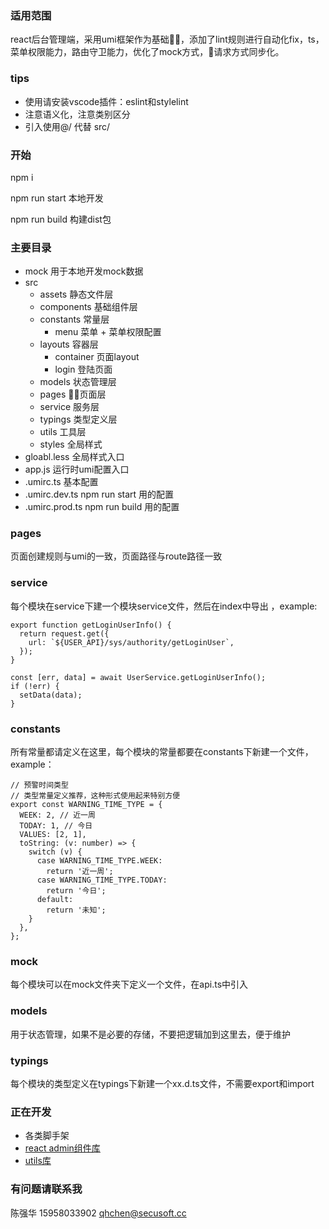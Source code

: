 ### 适用范围
react后台管理端，采用umi框架作为基础，添加了lint规则进行自动化fix，ts，菜单权限能力，路由守卫能力，优化了mock方式，请求方式同步化。

### tips
- 使用请安装vscode插件：eslint和stylelint
- 注意语义化，注意类别区分
- 引入使用@/ 代替 src/

### 开始
npm i

npm run start 本地开发

npm run build 构建dist包

### 主要目录
- mock 用于本地开发mock数据
- src 
  - assets 静态文件层
  - components 基础组件层
  - constants 常量层
    - menu 菜单 + 菜单权限配置
  - layouts 容器层
    - container 页面layout
    - login 登陆页面
  - models 状态管理层
  - pages 页面层
  - service 服务层
  - typings 类型定义层
  - utils 工具层
  - styles 全局样式
- gloabl.less 全局样式入口
- app.js 运行时umi配置入口
- .umirc.ts 基本配置
- .umirc.dev.ts   npm run start 用的配置
- .umirc.prod.ts   npm run build 用的配置

### pages
页面创建规则与umi的一致，页面路径与route路径一致

### service
每个模块在service下建一个模块service文件，然后在index中导出
，example:
```
export function getLoginUserInfo() {
  return request.get({
    url: `${USER_API}/sys/authority/getLoginUser`,
  });
}

const [err, data] = await UserService.getLoginUserInfo();
if (!err) {
  setData(data);
}
```

### constants
所有常量都请定义在这里，每个模块的常量都要在constants下新建一个文件，example：
```
// 预警时间类型
// 类型常量定义推荐，这种形式使用起来特别方便
export const WARNING_TIME_TYPE = {
  WEEK: 2, // 近一周
  TODAY: 1, // 今日
  VALUES: [2, 1],
  toString: (v: number) => {
    switch (v) {
      case WARNING_TIME_TYPE.WEEK:
        return '近一周';
      case WARNING_TIME_TYPE.TODAY:
        return '今日';
      default:
        return '未知';
    }
  },
};
```

### mock
每个模块可以在mock文件夹下定义一个文件，在api.ts中引入

### models
用于状态管理，如果不是必要的存储，不要把逻辑加到这里去，便于维护

### typings
每个模块的类型定义在typings下新建一个xx.d.ts文件，不需要export和import

### 正在开发
- 各类脚手架
- [react admin组件库](https://www.npmjs.com/package/@szsk/rac)
- [utils库](https://www.npmjs.com/package/@szsk/utils)

### 有问题请联系我
陈强华 15958033902 qhchen@secusoft.cc
